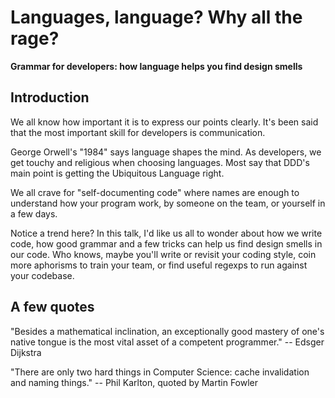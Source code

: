 # Languages, language? Why all the rage?
**Grammar for developers: how language helps you find design smells**

## Introduction
We all know how important it is to express our points clearly.
It's been said that the most important skill for developers is communication.

George Orwell's "1984" says language shapes the mind.
As developers, we get touchy and religious when choosing languages.
Most say that DDD's main point is getting the Ubiquitous Language right.

We all crave for "self-documenting code" where names are enough to understand how your program work, by someone on the team, or yourself in a few days.

Notice a trend here?
In this talk, I'd like us all to wonder about how we write code, how good grammar and a few tricks can help us find design smells in our code.
Who knows, maybe you'll write or revisit your coding style, coin more aphorisms to train your team, or find useful regexps to run against your codebase.


## A few quotes

"Besides a mathematical inclination, an exceptionally good mastery of
 one's native tongue is the most vital asset of a competent programmer."
 -- Edsger Dijkstra

"There are only two hard things in Computer Science:
 cache invalidation and naming things."
 -- Phil Karlton, quoted by Martin Fowler
